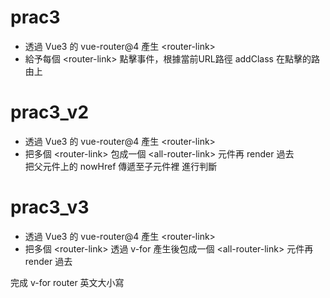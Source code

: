 # prac3
* 透過 Vue3 的 vue-router@4 產生 <router-link\>
* 給予每個 <router-link\> 點擊事件，根據當前URL路徑 addClass 在點擊的路由上
# prac3_v2
* 透過 Vue3 的 vue-router@4 產生 <router-link\>
* 把多個 <router-link\> 包成一個 <all-router-link\> 元件再 render 過去  
把父元件上的 nowHref 傳遞至子元件裡 進行判斷
# prac3_v3
* 透過 Vue3 的 vue-router@4 產生 <router-link\>
* 把多個 <router-link\> 透過 v-for 產生後包成一個 <all-router-link\> 元件再 render 過去


完成 v-for router
英文大小寫